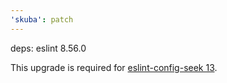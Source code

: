 ```yaml
---
'skuba': patch
---
```


deps: eslint 8.56.0

This upgrade is required for [eslint-config-seek 13](https://github.com/seek-oss/eslint-config-seek/releases/tag/v13.0.0).
